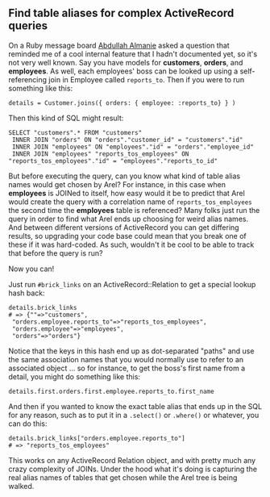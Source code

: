## Find table aliases for complex ActiveRecord queries

On a Ruby message board [Abdullah Almanie](https://github.com/Abdullah-l) asked a question that reminded me of a
cool internal feature that I hadn't documented yet, so it's not very well known.  Say you have models for
**customers**, **orders**, and **employees**.  As well, each employees' boss can be looked up using a
self-referencing join in Employee called `reports_to`.  Then if you were to run something like this:

    details = Customer.joins({ orders: { employee: :reports_to} } )

Then this kind of SQL might result:

```
SELECT "customers".* FROM "customers"
 INNER JOIN "orders" ON "orders"."customer_id" = "customers"."id"
 INNER JOIN "employees" ON "employees"."id" = "orders"."employee_id"
 INNER JOIN "employees" "reports_tos_employees" ON "reports_tos_employees"."id" = "employees"."reports_to_id"
```

But before executing the query, can you know what kind of table alias names would get chosen by Arel?  For instance,
in this case when **employees** is JOINed to itself, how easy would it be to predict that Arel would create the
query with a correlation name of `reports_tos_employees` the second time the **employees** table is referenced?
Many folks just run the query in order to find what Arel ends up choosing for weird alias names.  And between
different versions of ActiveRecord you can get differing results, so upgrading your code base could mean that you
break one of these if it was hard-coded.  As such, wouldn't it be cool to be able to track that before the query is run?

Now you can!

Just run `#brick_links` on an ActiveRecord::Relation to get a special lookup hash back:

```
details.brick_links
# => {""=>"customers",
 "orders.employee.reports_to"=>"reports_tos_employees",
 "orders.employee"=>"employees",
 "orders"=>"orders"}
```

Notice that the keys in this hash end up as dot-separated "paths" and use the same association names that you would
normally use to refer to an associated object ... so for instance, to get the boss's first name from a detail, you
might do something like this:

    details.first.orders.first.employee.reports_to.first_name

And then if you wanted to know the exact table alias that ends up in the SQL for any reason, such as to put it in a
`.select()` or `.where()` or whatever, you can do this:

```
details.brick_links["orders.employee.reports_to"]
# => "reports_tos_employees"
```

This works on any ActiveRecord Relation object, and with pretty much any crazy complexity of JOINs.  Under the hood
what it's doing is capturing the real alias names of tables that get chosen while the Arel tree is being walked.
